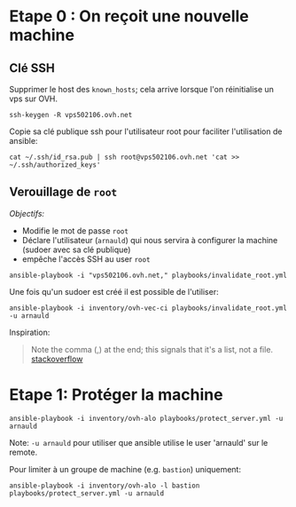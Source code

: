 # Etape 0 : On reçoit une nouvelle machine

## Clé SSH

Supprimer le host des `known_hosts`; cela arrive lorsque l'on réinitialise un vps sur OVH.

```
ssh-keygen -R vps502106.ovh.net
```

Copie sa clé publique ssh pour l'utilisateur root pour faciliter l'utilisation de ansible:

```
cat ~/.ssh/id_rsa.pub | ssh root@vps502106.ovh.net 'cat >> ~/.ssh/authorized_keys'
```

## Verouillage de `root`

*Objectifs:*

* Modifie le mot de passe `root`
* Déclare l'utilisateur (`arnauld`) qui nous servira à configurer la machine (sudoer avec sa clé publique)
* empêche l'accès SSH au user `root`


```
ansible-playbook -i "vps502106.ovh.net," playbooks/invalidate_root.yml
```

Une fois qu'un sudoer est créé il est possible de l'utiliser:

```
ansible-playbook -i inventory/ovh-vec-ci playbooks/invalidate_root.yml -u arnauld
```


Inspiration:
> Note the comma (,) at the end; this signals that it's a list, not a file.
> [stackoverflow](https://stackoverflow.com/a/18199029)

# Etape 1: Protéger la machine


```
ansible-playbook -i inventory/ovh-alo playbooks/protect_server.yml -u arnauld
```

Note: `-u arnauld` pour utiliser que ansible utilise le user 'arnauld' sur le remote.

Pour limiter à un groupe de machine (e.g. `bastion`) uniquement:

```
ansible-playbook -i inventory/ovh-alo -l bastion playbooks/protect_server.yml -u arnauld
```



